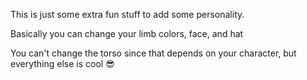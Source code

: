 This is just some extra fun stuff to add some personality.

Basically you can change your limb colors, face, and hat

You can't change the torso since that depends on your character, but everything else is cool :sunglasses: